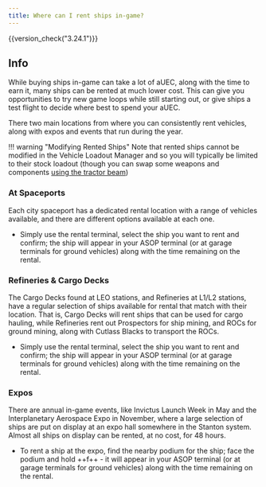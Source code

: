 ```yaml
---
title: Where can I rent ships in-game?
---
```


{{version_check("3.24.1")}}

## Info

While buying ships in-game can take a lot of aUEC, along with the time to earn
it, many ships can be rented at much lower cost. This can give you opportunities
to try new game loops while still starting out, or give ships a test flight to
decide where best to spend your aUEC.

There two main locations from where you can consistently rent vehicles, along
with expos and events that run during the year.

!!! warning "Modifying Rented Ships"
    Note that rented ships cannot be modified in the Vehicle Loadout Manager
    and so you will typically be limited to their stock loadout (though you
    can swap some weapons and components
    [using the tractor beam](./components/swap-components.md#using-a-tractor-beam))

### At Spaceports

Each city spaceport has a dedicated rental location with a range of vehicles
available, and there are different options available at each one.

- Simply use the rental terminal, select the ship you want to rent and confirm;
the ship will appear in your ASOP terminal (or at garage terminals for ground
vehicles) along with the time remaining on the rental.

### Refineries & Cargo Decks

The Cargo Decks found at LEO stations, and Refineries at L1/L2 stations, have
a regular selection of ships available for rental that match with their
location. That is, Cargo Decks will rent ships that can be used for cargo
hauling, while Refineries rent out Prospectors for ship mining, and ROCs for
ground mining, along with Cutlass Blacks to transport the ROCs.

- Simply use the rental terminal, select the ship you want to rent and confirm;
the ship will appear in your ASOP terminal (or at garage terminals for ground
vehicles) along with the time remaining on the rental.

### Expos

There are annual in-game events, like Invictus Launch Week in May and the
Interplanetary Aerospace Expo in November, where a large selection of ships are
put on display at an expo hall somewhere in the Stanton system. Almost all ships
on display can be rented, at no cost, for 48 hours.

- To rent a ship at the expo, find the nearby podium for the ship; face the
podium and hold ++f++ - it will appear in your ASOP terminal (or at garage
terminals for ground vehicles) along with the time remaining on the rental.

